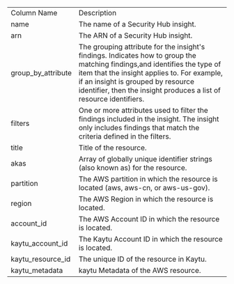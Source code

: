 <table>
	<tr><td>Column Name</td><td>Description</td></tr>
	<tr><td>name</td><td>The name of a Security Hub insight.</td></tr>
	<tr><td>arn</td><td>The ARN of a Security Hub insight.</td></tr>
	<tr><td>group_by_attribute</td><td>The grouping attribute for the insight's findings. Indicates how to group the matching findings,and identifies the type of item that the insight applies to. For example, if an insight is grouped by resource identifier, then the insight produces a list of resource identifiers.</td></tr>
	<tr><td>filters</td><td>One or more attributes used to filter the findings included in the insight. The insight only includes findings that match the criteria defined in the filters.</td></tr>
	<tr><td>title</td><td>Title of the resource.</td></tr>
	<tr><td>akas</td><td>Array of globally unique identifier strings (also known as) for the resource.</td></tr>
	<tr><td>partition</td><td>The AWS partition in which the resource is located (aws, aws-cn, or aws-us-gov).</td></tr>
	<tr><td>region</td><td>The AWS Region in which the resource is located.</td></tr>
	<tr><td>account_id</td><td>The AWS Account ID in which the resource is located.</td></tr>
	<tr><td>kaytu_account_id</td><td>The Kaytu Account ID in which the resource is located.</td></tr>
	<tr><td>kaytu_resource_id</td><td>The unique ID of the resource in Kaytu.</td></tr>
	<tr><td>kaytu_metadata</td><td>kaytu Metadata of the AWS resource.</td></tr>
</table>